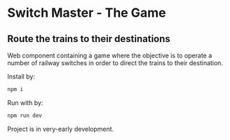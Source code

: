 # Switch Master - The Game

## Route the trains to their destinations

Web component containing a game where the objective is to operate a number of railway switches in order to direct the trains to their destination.

Install by:

```bash
npm i
```

Run with by:

```bash
npm run dev
```

Project is in very-early development.
